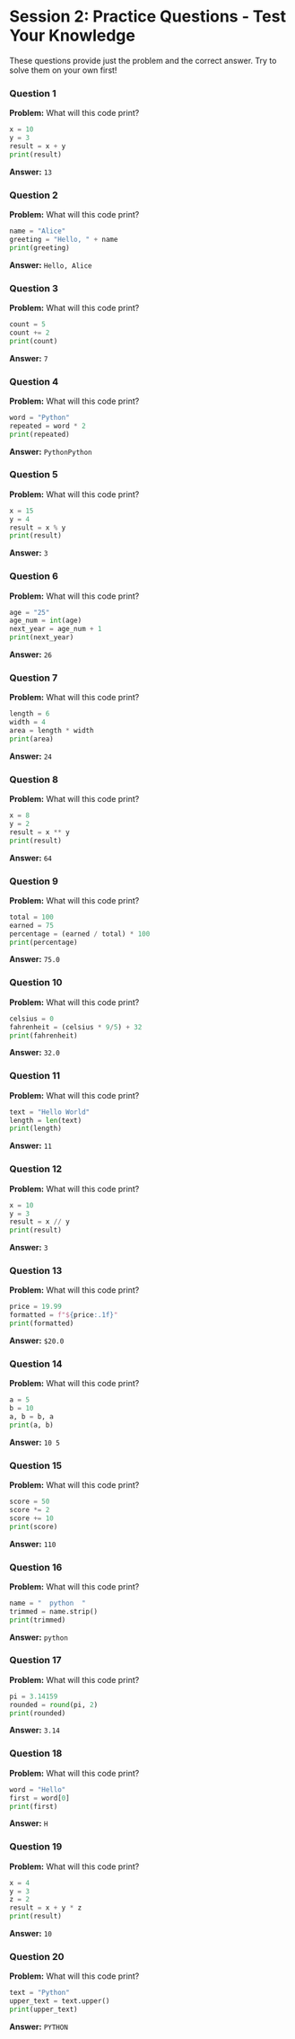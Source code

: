 # Session 2: Practice Questions - Test Your Knowledge

These questions provide just the problem and the correct answer. Try to solve them on your own first!

### Question 1
**Problem:** What will this code print?
```python
x = 10
y = 3
result = x + y
print(result)
```
**Answer:** `13`

### Question 2
**Problem:** What will this code print?
```python
name = "Alice"
greeting = "Hello, " + name
print(greeting)
```
**Answer:** `Hello, Alice`

### Question 3
**Problem:** What will this code print?
```python
count = 5
count += 2
print(count)
```
**Answer:** `7`

### Question 4
**Problem:** What will this code print?
```python
word = "Python"
repeated = word * 2
print(repeated)
```
**Answer:** `PythonPython`

### Question 5
**Problem:** What will this code print?
```python
x = 15
y = 4
result = x % y
print(result)
```
**Answer:** `3`

### Question 6
**Problem:** What will this code print?
```python
age = "25"
age_num = int(age)
next_year = age_num + 1
print(next_year)
```
**Answer:** `26`

### Question 7
**Problem:** What will this code print?
```python
length = 6
width = 4
area = length * width
print(area)
```
**Answer:** `24`

### Question 8
**Problem:** What will this code print?
```python
x = 8
y = 2
result = x ** y
print(result)
```
**Answer:** `64`

### Question 9
**Problem:** What will this code print?
```python
total = 100
earned = 75
percentage = (earned / total) * 100
print(percentage)
```
**Answer:** `75.0`

### Question 10
**Problem:** What will this code print?
```python
celsius = 0
fahrenheit = (celsius * 9/5) + 32
print(fahrenheit)
```
**Answer:** `32.0`

### Question 11
**Problem:** What will this code print?
```python
text = "Hello World"
length = len(text)
print(length)
```
**Answer:** `11`

### Question 12
**Problem:** What will this code print?
```python
x = 10
y = 3
result = x // y
print(result)
```
**Answer:** `3`

### Question 13
**Problem:** What will this code print?
```python
price = 19.99
formatted = f"${price:.1f}"
print(formatted)
```
**Answer:** `$20.0`

### Question 14
**Problem:** What will this code print?
```python
a = 5
b = 10
a, b = b, a
print(a, b)
```
**Answer:** `10 5`

### Question 15
**Problem:** What will this code print?
```python
score = 50
score *= 2
score += 10
print(score)
```
**Answer:** `110`

### Question 16
**Problem:** What will this code print?
```python
name = "  python  "
trimmed = name.strip()
print(trimmed)
```
**Answer:** `python`

### Question 17
**Problem:** What will this code print?
```python
pi = 3.14159
rounded = round(pi, 2)
print(rounded)
```
**Answer:** `3.14`

### Question 18
**Problem:** What will this code print?
```python
word = "Hello"
first = word[0]
print(first)
```
**Answer:** `H`

### Question 19
**Problem:** What will this code print?
```python
x = 4
y = 3
z = 2
result = x + y * z
print(result)
```
**Answer:** `10`

### Question 20
**Problem:** What will this code print?
```python
text = "Python"
upper_text = text.upper()
print(upper_text)
```
**Answer:** `PYTHON`
